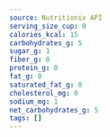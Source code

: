 ```yaml
---
source: Nutritionix API
serving_size_cup: 0
calories_kcal: 15
carbohydrates_g: 5
sugar_g: 1
fiber_g: 0
protein_g: 0
fat_g: 0
saturated_fat_g: 0
cholesterol_mg: 0
sodium_mg: 1
net_carbohydrates_g: 5
tags: []
---
```

